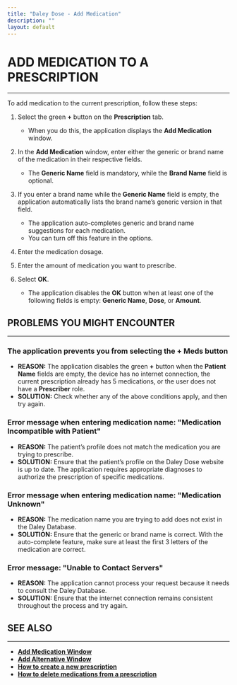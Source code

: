 ```yaml
---
title: "Daley Dose - Add Medication"
description: ""
layout: default
---
```


# **ADD MEDICATION TO A PRESCRIPTION**
---

To add medication to the current prescription, follow these steps:

1. Select the green **+** button on the **Prescription** tab. 
   - When you do this, the application displays the **Add Medication** window.

2. In the **Add Medication** window, enter either the generic or brand name of the medication in their respective fields.  
   - The **Generic Name** field is mandatory, while the **Brand Name** field is optional.

3. If you enter a brand name while the **Generic Name** field is empty, the application automatically lists the brand name’s generic version in that field.  
   - The application auto-completes generic and brand name suggestions for each medication.  
   - You can turn off this feature in the options.

4. Enter the medication dosage.

5. Enter the amount of medication you want to prescribe.

6. Select **OK**.  
   - The application disables the **OK** button when at least one of the following fields is empty: **Generic Name**, **Dose**, or **Amount**.

## **PROBLEMS YOU MIGHT ENCOUNTER**  
---

### The application prevents you from selecting the **+ Meds** button  
- **REASON:** The application disables the green **+** button when the **Patient Name** fields are empty, the device has no internet connection, the current prescription already has 5 medications, or the user does not have a **Prescriber** role.  
- **SOLUTION:** Check whether any of the above conditions apply, and then try again.

### Error message when entering medication name: **"Medication Incompatible with Patient"**  
- **REASON:** The patient’s profile does not match the medication you are trying to prescribe.  
- **SOLUTION:** Ensure that the patient’s profile on the Daley Dose website is up to date. The application requires appropriate diagnoses to authorize the prescription of specific medications.

### Error message when entering medication name: **"Medication Unknown"**  
- **REASON:** The medication name you are trying to add does not exist in the Daley Database.  
- **SOLUTION:** Ensure that the generic or brand name is correct. With the auto-complete feature, make sure at least the first 3 letters of the medication are correct.

### Error message: **"Unable to Contact Servers"**  
- **REASON:** The application cannot process your request because it needs to consult the Daley Database.  
- **SOLUTION:** Ensure that the internet connection remains consistent throughout the process and try again.

## **SEE ALSO**
---
- [**Add Medication Window**](/daleydose/window-add-medication)  
- [**Add Alternative Window**](/daleydose/window-add-alternative)  
- [**How to create a new prescription**](/daleydose/prescription-create-new)  
- [**How to delete medications from a prescription**](/daleydose/prescription-delete-meds) 
